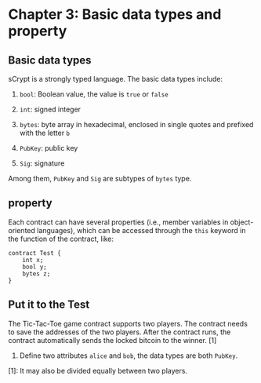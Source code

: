 # Chapter 3: Basic data types and property

## Basic data types
sCrypt is a strongly typed language. The basic data types include:

1. `bool`: Boolean value, the value is `true` or `false`

2. `int`: signed integer

3. `bytes`: byte array in hexadecimal, enclosed in single quotes and prefixed with the letter `b`

4. `PubKey`: public key

5. `Sig`: signature

Among them, `PubKey` and `Sig` are subtypes of `bytes` type.

## property

Each contract can have several properties (i.e., member variables in object-oriented languages), which can be accessed through the `this` keyword in the function of the contract, like:


```solidity
contract Test {
    int x;
    bool y;
    bytes z;
}
```

## Put it to the Test

The Tic-Tac-Toe game contract supports two players. The contract needs to save the addresses of the two players. After the contract runs, the contract automatically sends the locked bitcoin to the winner. [1]



1. Define two attributes `alice` and `bob`, the data types are both `PubKey`.

[1]: It may also be divided equally between two players.


